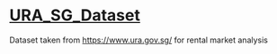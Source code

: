 # [URA_SG_Dataset](https://github.com/abhishesh/URA_SG_Dataset)
Dataset taken from https://www.ura.gov.sg/ for rental market analysis
